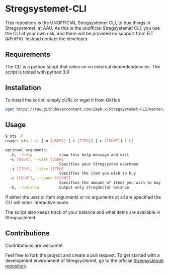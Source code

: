 # Stregsystemet-CLI

This repository is the UNOFFICIAL Stregsystemet CLI, to buy things in Stregsystemet, at AAU.
As this is the unofficial Stregsystemet CLI, you use the CLI at your own risk, and there will be provided no support from FIT (#FritFit). Instead contact the developer.

## Requirements

The CLI is a python script that relies on no external dependendencies. The script is tested with python 3.9

## Installation

To install the script, simply cURL or wget it from GitHub

```bash
wget https://raw.githubusercontent.com/Zaph-x/Stregsystemet-CLI/master/main.py -o sts
```

## Usage

```bash
$ sts -h
usage: sts [-h] [-u [USER]] [-i [ITEM]] [-c [COUNT]] [-b]

optional arguments:
  -h, --help            show this help message and exit
  -u [USER], --user [USER]
                        Specifies your Stregsystem username
  -i [ITEM], --item [ITEM]
                        Specifies the item you wish to buy
  -c [COUNT], --count [COUNT]
                        Specifies the amount of items you wish to buy
  -b, --balance         Output only stregdollar balance
  ```

If either the user or item arguments or no arguments at all are specified the CLI will enter interactive mode.

The script also keeps track of your balance and what items are available in Stregsystemet.

## Contributions

Contributions are welcome!

Feel free to fork the project and create a pull request. 
To get started with a development environment of Stregsystemet, go to the official [Stregsystemet repository](https://github.com/f-klubben/stregsystemet)
